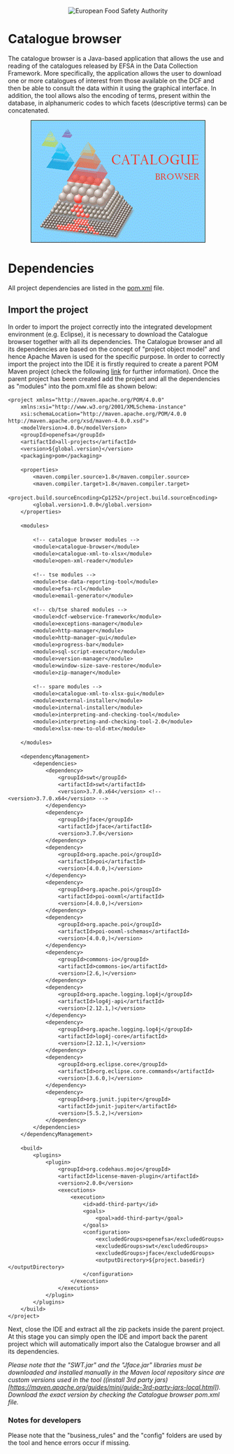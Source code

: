 <p align="center">
	<img src="http://www.efsa.europa.eu/profiles/efsa/themes/responsive_efsa/logo.png" alt="European Food Safety Authority"/>
</p>

# Catalogue browser
The catalogue browser is a Java-based application that allows the use and reading of the catalogues released by EFSA in the Data Collection Framework. More specifically, the application allows the user to download one or more catalogues of interest from those available on the DCF and then be able to consult the data within it using the graphical interface. In addition, the tool allows also the encoding of terms, present within the database, in alphanumeric codes to which facets (descriptive terms) can be concatenated.

<p align="center">
    <img src="src/main/resources/icons/Catalogue-browser.gif" alt="CatalogueBrowser icon"/>
</p>

# Dependencies
All project dependencies are listed in the [pom.xml](https://github.com/openefsa/catalogue-browser/blob/master/pom.xml) file.

## Import the project
In order to import the project correctly into the integrated development environment (e.g. Eclipse), it is necessary to download the Catalogue browser together with all its dependencies.
The Catalogue browser and all its dependencies are based on the concept of "project object model" and hence Apache Maven is used for the specific purpose.
In order to correctly import the project into the IDE it is firstly required to create a parent POM Maven project (check the following [link](https://maven.apache.org/guides/introduction/introduction-to-the-pom.html) for further information). 
Once the parent project has been created add the project and all the dependencies as "modules" into the pom.xml file as shown below: 

	<project xmlns="http://maven.apache.org/POM/4.0.0"
		xmlns:xsi="http://www.w3.org/2001/XMLSchema-instance"
		xsi:schemaLocation="http://maven.apache.org/POM/4.0.0 http://maven.apache.org/xsd/maven-4.0.0.xsd">
		<modelVersion>4.0.0</modelVersion>
		<groupId>openefsa</groupId>
		<artifactId>all-projects</artifactId>
		<version>${global.version}</version>
		<packaging>pom</packaging>

		<properties>
			<maven.compiler.source>1.8</maven.compiler.source>
			<maven.compiler.target>1.8</maven.compiler.target>
			<project.build.sourceEncoding>Cp1252</project.build.sourceEncoding>
			<global.version>1.0.0</global.version>
		</properties>

		<modules>

			<!-- catalogue browser modules -->
			<module>catalogue-browser</module>
			<module>catalogue-xml-to-xlsx</module>
			<module>open-xml-reader</module>

			<!-- tse modules -->
			<module>tse-data-reporting-tool</module>
			<module>efsa-rcl</module>
			<module>email-generator</module>

			<!-- cb/tse shared modules -->
			<module>dcf-webservice-framework</module>
			<module>exceptions-manager</module>
			<module>http-manager</module>
			<module>http-manager-gui</module>
			<module>progress-bar</module>
			<module>sql-script-executor</module>
			<module>version-manager</module>
			<module>window-size-save-restore</module>
			<module>zip-manager</module>

			<!-- spare modules -->
			<module>catalogue-xml-to-xlsx-gui</module>
			<module>external-installer</module>
			<module>internal-installer</module>
			<module>interpreting-and-checking-tool</module>
			<module>interpreting-and-checking-tool-2.0</module>
			<module>xlsx-new-to-old-mtx</module>

		</modules>

		<dependencyManagement>
			<dependencies>
				<dependency>
					<groupId>swt</groupId>
					<artifactId>swt</artifactId>
					<version>3.7.0.x64</version> <!-- <version>3.7.0.x64</version> -->
				</dependency>
				<dependency>
					<groupId>jface</groupId>
					<artifactId>jface</artifactId>
					<version>3.7.0</version>
				</dependency>
				<dependency>
					<groupId>org.apache.poi</groupId>
					<artifactId>poi</artifactId>
					<version>[4.0.0,)</version>
				</dependency>
				<dependency>
					<groupId>org.apache.poi</groupId>
					<artifactId>poi-ooxml</artifactId>
					<version>[4.0.0,)</version>
				</dependency>
				<dependency>
					<groupId>org.apache.poi</groupId>
					<artifactId>poi-ooxml-schemas</artifactId>
					<version>[4.0.0,)</version>
				</dependency>
				<dependency>
					<groupId>commons-io</groupId>
					<artifactId>commons-io</artifactId>
					<version>[2.6,)</version>
				</dependency>
				<dependency>
					<groupId>org.apache.logging.log4j</groupId>
					<artifactId>log4j-api</artifactId>
					<version>[2.12.1,)</version>
				</dependency>
				<dependency>
					<groupId>org.apache.logging.log4j</groupId>
					<artifactId>log4j-core</artifactId>
					<version>[2.12.1,)</version>
				</dependency>
				<dependency>
					<groupId>org.eclipse.core</groupId>
					<artifactId>org.eclipse.core.commands</artifactId>
					<version>[3.6.0,)</version>
				</dependency>
				<dependency>
					<groupId>org.junit.jupiter</groupId>
					<artifactId>junit-jupiter</artifactId>
					<version>[5.5.2,)</version>
				</dependency>
			</dependencies>
		</dependencyManagement>

		<build>
			<plugins>
				<plugin>
					<groupId>org.codehaus.mojo</groupId>
					<artifactId>license-maven-plugin</artifactId>
					<version>2.0.0</version>
					<executions>
						<execution>
							<id>add-third-party</id>
							<goals>
								<goal>add-third-party</goal>
							</goals>
							<configuration>
								<excludedGroups>openefsa</excludedGroups>
								<excludedGroups>swt</excludedGroups>
								<excludedGroups>jface</excludedGroups>
								<outputDirectory>${project.basedir}</outputDirectory>
							</configuration>
						</execution>
					</executions>
				</plugin>
			</plugins>
		</build>
	</project>
	
Next, close the IDE and extract all the zip packets inside the parent project.
At this stage you can simply open the IDE and import back the parent project which will automatically import also the Catalogue browser and all its dependencies.

_Please note that the "SWT.jar" and the "Jface.jar" libraries must be downloaded and installed manually in the Maven local repository since are custom versions used in the tool ((install 3rd party jars)[https://maven.apache.org/guides/mini/guide-3rd-party-jars-local.html]). 
Download the exact version by checking the Catalogue browser pom.xml file._

### Notes for developers
Please note that the "business_rules" and the "config" folders are used by the tool and hence errors occur if missing.

